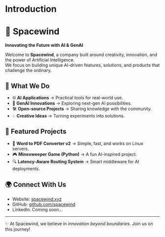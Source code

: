 # Introduction

# 🌌 Spacewind

**Innovating the Future with AI & GenAI**

Welcome to **Spacewind**, a company built around creativity, innovation, and the power of Artificial Intelligence.  
We focus on building unique AI-driven features, solutions, and products that challenge the ordinary.  

## 🚀 What We Do
- 🌐 **AI Applications** → Practical tools for real-world use.  
- 🤖 **GenAI Innovations** → Exploring next-gen AI possibilities.  
- 🛠 **Open-source Projects** → Sharing knowledge with the community.  
- 💡 **Creative Ideas** → Turning experiments into solutions.  

## 📂 Featured Projects
- 📝 **Word to PDF Converter v2** → Simple, fast, and works on Linux servers.  
- 🎮 **Minesweeper Game (Python)** → A fun AI-inspired project.  
- 🔍 **Latency-Aware Routing System** → Smart middleware for AI deployments.  

## 🌍 Connect With Us
- Website: [spacewind.xyz](https://spacewind.xyz)  
- GitHub: [github.com/spacewind](https://github.com/spacewind-innovation)  
- LinkedIn: Coming soon...  

---

✨ At Spacewind, we believe in *innovation beyond boundaries*. Join us on this journey!
